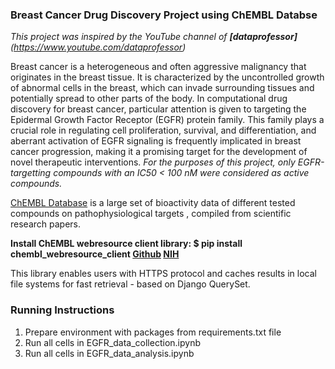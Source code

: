 ### **Breast Cancer Drug Discovery Project using ChEMBL Databse**

*This project was inspired by the YouTube channel of **[dataprofessor]**(https://www.youtube.com/dataprofessor)*

Breast cancer is a heterogeneous and often aggressive malignancy that originates in the breast tissue. It is characterized by the uncontrolled growth of abnormal cells in the breast, which can invade surrounding tissues and potentially spread to other parts of the body. In computational drug discovery for breast cancer, particular attention is given to targeting the Epidermal Growth Factor Receptor (EGFR) protein family. This family plays a crucial role in regulating cell proliferation, survival, and differentiation, and aberrant activation of EGFR signaling is frequently implicated in breast cancer progression, making it a promising target for the development of novel therapeutic interventions. *For the purposes of this project, only EGFR-targetting compounds with an IC50 < 100 nM were considered as active compounds.*

[ChEMBL Database](https://www.ebi.ac.uk/chembl/g/) is a large set of bioactivity data of different tested compounds on pathophysiological targets , compiled from scientific research papers. 

**Install ChEMBL webresource client library: $ pip install chembl_webresource_client [Github](https://github.com/chembl/chembl_webresource_client) [NIH](https://www.ncbi.nlm.nih.gov/pmc/articles/PMC4489243/)** 

This library enables users with HTTPS protocol and caches results in local file systems for fast retrieval - based on Django QuerySet.

### Running Instructions
1. Prepare environment with packages from requirements.txt file
2. Run all cells in EGFR_data_collection.ipynb
3. Run all cells in EGFR_data_analysis.ipynb